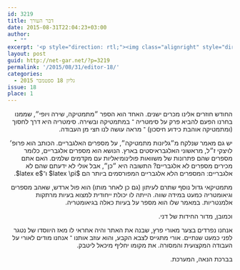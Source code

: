 ```yaml
---
id: 3219
title: דבר העורך
date: 2015-08-31T22:04:23+03:00
author:
  - ""
excerpt: '<p style="direction: rtl;"><img class="alignright" style="direction: rtl;" src="{{site.baseurl}}/assets/img/2014/01/orech.jpg" alt="רון אהרוני,הפקולטה למתמטיקה, הטכניון" width="120" height="120" />החודש חוזרים אלינו מכרים ישנים. האחד הוא הספר ״מתמטיקה, שירה ויופי״, שממנו בחרנו הפעם להביא פרק על סימטריה ־ במתמטיקה ובשירה. יש גם מאמר שנלקח מ״גליונות מתמטיקה״, על מספרים האלגבריים. מתמטיקאי גדול נוסף שתרם לעיתון (גם כן לאחר מותו) הוא פול ארדש, שאהב מספרים וגיאומטריה כמעט במידה שווה. וכמובן, מדור החידות של דני. קריאה מהנה.</p>'
layout: post
guid: http://net-gar.net/?p=3219
permalink: '/2015/08/31/editor-18/'
categories:
  - גליון 18 ספטמבר 2015
issue: 18
place: 1
---
```

<p style="direction: rtl; text-align: right;">
  החודש חוזרים אלינו מכרים ישנים. האחד הוא הספר ״מתמטיקה, שירה ויופי״, שממנו בחרנו הפעם להביא פרק על סימטריה ־ במתמטיקה ובשירה. סימטריה היא דרך לחסוך (ומתמטיקה אוהבת כידוע חיסכון) ־ מראה עושה לנו חצי מן העבודה.
</p>

<p style="direction: rtl; text-align: right;">
  יש גם מאמר שנלקח מ״גליונות מתמטיקה״, על מספרים האלגבריים. הכותב הוא פרופ׳ לויצקי ז״ל, מראשוני האלגבראיסטים בארץ. הנושא הוא מספרים אלגבריים, כלומר מספרים שהם פתרונות של משוואות פולינומיאליות עם מקדמים שלמים. האם אתם מכירים מספרים לא אלגבריים? התשובה היא ״כן״, אבל אולי לא ידעתם שהם לא אלגבריים: המספרים הלא אלגבריים המפורסמים ביותר הם $latex \pi$ ו־$latex e$.
</p>

<p style="direction: rtl; text-align: right;">
  מתמטיקאי גדול נוסף שתרם לעיתון (גם כן לאחר מותו) הוא פול ארדש, שאהב מספרים וגיאומטריה כמעט במידה שווה. הייתה לו יכולת ייחודית למצוא בעיות מרתקות אלמנטריות. במאמר שלו הוא מספר על בעיות כאלה בגיאומטריה.
</p>

<p style="direction: rtl; text-align: right;">
  וכמובן, מדור החידות של דני.
</p>

<p style="direction: rtl; text-align: right;">
  אנחנו נפרדים בצער מאורי פרץ, שבנה את האתר והיה אחראי לו מאז היווסדו של נטגר לפני כמעט שנתיים. אורי מתגייס לצבא הקבע, והוא עוזב אותנו ־ אנחנו מודים לאורי על העבודה המקצועית והמסורה. את מקומו יחליף מיכאל ליטבק.
</p>

<p style="direction: rtl; text-align: right;">
  בברכת הנאה, המערכת.
</p>